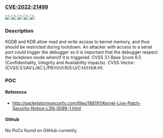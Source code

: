 ### [CVE-2022-21499](https://cve.mitre.org/cgi-bin/cvename.cgi?name=CVE-2022-21499)
![](https://img.shields.io/static/v1?label=Product&message=Oracle%20Linux&color=blue)
![](https://img.shields.io/static/v1?label=Product&message=Oracle%20VM&color=blue)
![](https://img.shields.io/static/v1?label=Version&message=%3D%20Oracle%20Linux%3A%206%20&color=brighgreen)
![](https://img.shields.io/static/v1?label=Version&message=%3D%20Oracle%20VM%3A%203%20&color=brighgreen)
![](https://img.shields.io/static/v1?label=Vulnerability&message=KGDB%20and%20KDB%20allow%20read%20and%20write%20access%20to%20kernel%20memory%2C%20and%20thus%20should%20be%20restricted%20during%20lockdown.%20%20An%20attacker%20with%20access%20to%20a%20serial%20port%20could%20trigger%20the%20debugger%20so%20it%20is%20important%20that%20the%20debugger%20respect%20the%20lockdown%20mode%20when%2Fif%20it%20is%20triggered.%20%20CVSS%203.1%20Base%20Score%206.5%20(Confidentiality%2C%20Integrity%20and%20Availability%20impacts).%20CVSS%20Vector%3A%20(CVSS%3A3.1%2FAV%3AL%2FAC%3AL%2FPR%3AH%2FUI%3AR%2FS%3AU%2FC%3AH%2FI%3AH%2FA%3AH).&color=brighgreen)

### Description

KGDB and KDB allow read and write access to kernel memory, and thus should be restricted during lockdown. An attacker with access to a serial port could trigger the debugger so it is important that the debugger respect the lockdown mode when/if it is triggered. CVSS 3.1 Base Score 6.5 (Confidentiality, Integrity and Availability impacts). CVSS Vector: (CVSS:3.1/AV:L/AC:L/PR:H/UI:R/S:U/C:H/I:H/A:H).

### POC

#### Reference
- http://packetstormsecurity.com/files/168191/Kernel-Live-Patch-Security-Notice-LSN-0089-1.html

#### Github
No PoCs found on GitHub currently.

